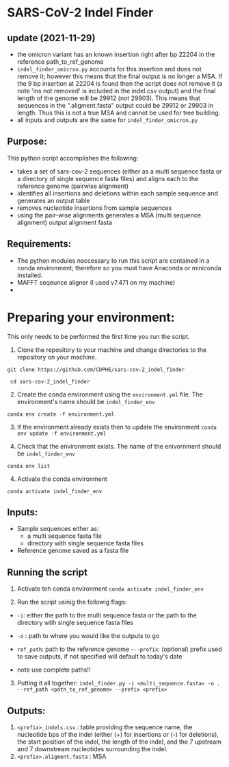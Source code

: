 # SARS-CoV-2 Indel Finder

## update (2021-11-29)
- the omicron variant has an known insertion right after bp 22204 in the reference path_to_ref_genome
- ``indel_finder_omicron.py`` accounts for this insertion and does not remove it; however this means that the final output is no longer a MSA. If the 9 bp insertion at 22204 is found then the script does not remove it (a note 'ins not removed' is included in the indel.csv output) and the final length of the genome will be 29912 (not 29903). This means that sequences in the ".aligment.fasta" output could be 29912 or 29903 in length. Thus this is not a true MSA and cannot be used for tree building. 
- all inputs and outputs are the same for ``indel_finder_omicron.py``

## Purpose:
This python script accomplishes the following:
- takes a set of sars-cov-2 sequences (either as a multi sequence fasta or a directory of single sequence fasta files) and aligns each to the reference genome (pairwise alignment)
- identifies all insertions and deletions within each sample sequence and generates an output table
- removes nucleotide insertions from sample sequences
- using the pair-wise alignments generates a MSA (multi sequence alignment) output alignment fasta

## Requirements:
- The python modules neccessary to run this script are contained in a conda environment; therefore so you must have Anaconda or miniconda installed.
- MAFFT seqeunce aligner (I used v7.471 on my machine)
-
# Preparing your environment:
This only needs to be performed the first time you run the script.
1. Clone the repository to your machine and change directories to the repository on your machine.

``git clone https://github.com/CDPHE/sars-cov-2_indel_finder``

`` cd sars-cov-2_indel_finder``

2. Create the conda environment using the ```environment.yml``` file. The environment's name should be ```indel_finder_env```

``conda env create -f environment.yml``

3. If the environment already exists then to update the environment
``conda env update -f environment.yml``

3. Check that the environment exists. The name of the enivornment should be `indel_finder_env`

``conda env list``

4. Activate the conda environment

``conda activate indel_finder_env``

## Inputs:
- Sample sequences either as:
  - a multi sequence fasta file
  - directory with single sequence fasta files
- Reference genome saved as a fasta file

## Running the script
1. Activate teh conda environment
``conda activate indel_finder_env``

2. Run the script usinig the followig flags:
  - ``-i``: either the path to the multi sequence fasta or the path to the directory wtih single sequence fasta files
  - ``-o`` : path to where you would like the outputs to go
  - ``ref_path``: path to the reference genome
  -``--prefix``: (optional) prefix used to save outputs, if not specified will default to today's date

  - note use complete paths!!

  3. Putting it all together:
  ``indel_finder.py -i <multi_sequence.fasta> -o . --ref_path <path_to_ref_genome> --prefix <prefix> ``

## Outputs:
1. ``<prefix>_indels.csv`` : table providing the sequence name, the nucleotide bps of the indel (either (+) for insertions or (-) for deletions), the start position of the indel, the length of the indel, and the 7 upstream and 7 downstream nucleotides surrounding the indel.
2. ``<prefix>.aligment.fasta`` : MSA
